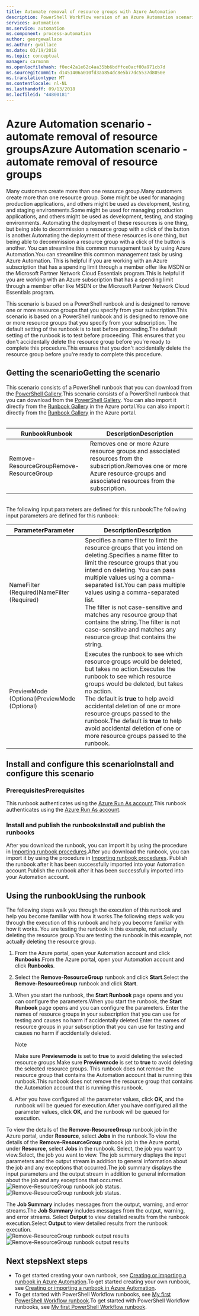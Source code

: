 ```yaml
---
title: Automate removal of resource groups with Azure Automation
description: PowerShell Workflow version of an Azure Automation scenario including runbooks to remove all resource groups in your subscription.
services: automation
ms.service: automation
ms.component: process-automation
author: georgewallace
ms.author: gwallace
ms.date: 03/19/2018
ms.topic: conceptual
manager: carmonm
ms.openlocfilehash: f0ec42a1e62c4aa35bb6bdffce0acf00a971cb7d
ms.sourcegitcommit: d1451406a010fd3aa854dc8e5b77dc5537d8050e
ms.translationtype: MT
ms.contentlocale: nl-NL
ms.lasthandoff: 09/13/2018
ms.locfileid: "44800181"
---
```

# <a name="azure-automation-scenario---automate-removal-of-resource-groups"></a><span data-ttu-id="2687d-103">Azure Automation scenario - automate removal of resource groups</span><span class="sxs-lookup"><span data-stu-id="2687d-103">Azure Automation scenario - automate removal of resource groups</span></span>
<span data-ttu-id="2687d-104">Many customers create more than one resource group.</span><span class="sxs-lookup"><span data-stu-id="2687d-104">Many customers create more than one resource group.</span></span> <span data-ttu-id="2687d-105">Some might be used for managing production applications, and others might be used as development, testing, and staging environments.</span><span class="sxs-lookup"><span data-stu-id="2687d-105">Some might be used for managing production applications, and others might be used as development, testing, and staging environments.</span></span> <span data-ttu-id="2687d-106">Automating the deployment of these resources is one thing, but being able to decommission a resource group with a click of the button is another.</span><span class="sxs-lookup"><span data-stu-id="2687d-106">Automating the deployment of these resources is one thing, but being able to decommission a resource group with a click of the button is another.</span></span> <span data-ttu-id="2687d-107">You can streamline this common management task by using Azure Automation.</span><span class="sxs-lookup"><span data-stu-id="2687d-107">You can streamline this common management task by using Azure Automation.</span></span> <span data-ttu-id="2687d-108">This is helpful if you are working with an Azure subscription that has a spending limit through a member offer like MSDN or the Microsoft Partner Network Cloud Essentials program.</span><span class="sxs-lookup"><span data-stu-id="2687d-108">This is helpful if you are working with an Azure subscription that has a spending limit through a member offer like MSDN or the Microsoft Partner Network Cloud Essentials program.</span></span>

<span data-ttu-id="2687d-109">This scenario is based on a PowerShell runbook and is designed to remove one or more resource groups that you specify from your subscription.</span><span class="sxs-lookup"><span data-stu-id="2687d-109">This scenario is based on a PowerShell runbook and is designed to remove one or more resource groups that you specify from your subscription.</span></span> <span data-ttu-id="2687d-110">The default setting of the runbook is to test before proceeding.</span><span class="sxs-lookup"><span data-stu-id="2687d-110">The default setting of the runbook is to test before proceeding.</span></span> <span data-ttu-id="2687d-111">This ensures that you don't accidentally delete the resource group before you're ready to complete this procedure.</span><span class="sxs-lookup"><span data-stu-id="2687d-111">This ensures that you don't accidentally delete the resource group before you're ready to complete this procedure.</span></span>   

## <a name="getting-the-scenario"></a><span data-ttu-id="2687d-112">Getting the scenario</span><span class="sxs-lookup"><span data-stu-id="2687d-112">Getting the scenario</span></span>
<span data-ttu-id="2687d-113">This scenario consists of a PowerShell runbook that you can download from the [PowerShell Gallery](https://www.powershellgallery.com/packages/Remove-ResourceGroup/1.0/DisplayScript).</span><span class="sxs-lookup"><span data-stu-id="2687d-113">This scenario consists of a PowerShell runbook that you can download from the [PowerShell Gallery](https://www.powershellgallery.com/packages/Remove-ResourceGroup/1.0/DisplayScript).</span></span> <span data-ttu-id="2687d-114">You can also import it directly from the [Runbook Gallery](automation-runbook-gallery.md) in the Azure portal.</span><span class="sxs-lookup"><span data-stu-id="2687d-114">You can also import it directly from the [Runbook Gallery](automation-runbook-gallery.md) in the Azure portal.</span></span><br><br>

| <span data-ttu-id="2687d-115">Runbook</span><span class="sxs-lookup"><span data-stu-id="2687d-115">Runbook</span></span> | <span data-ttu-id="2687d-116">Description</span><span class="sxs-lookup"><span data-stu-id="2687d-116">Description</span></span> |
| --- | --- |
| <span data-ttu-id="2687d-117">Remove-ResourceGroup</span><span class="sxs-lookup"><span data-stu-id="2687d-117">Remove-ResourceGroup</span></span> |<span data-ttu-id="2687d-118">Removes one or more Azure resource groups and associated resources from the subscription.</span><span class="sxs-lookup"><span data-stu-id="2687d-118">Removes one or more Azure resource groups and associated resources from the subscription.</span></span> |

<br>
<span data-ttu-id="2687d-119">The following input parameters are defined for this runbook:</span><span class="sxs-lookup"><span data-stu-id="2687d-119">The following input parameters are defined for this runbook:</span></span>

| <span data-ttu-id="2687d-120">Parameter</span><span class="sxs-lookup"><span data-stu-id="2687d-120">Parameter</span></span> | <span data-ttu-id="2687d-121">Description</span><span class="sxs-lookup"><span data-stu-id="2687d-121">Description</span></span> |
| --- | --- |
| <span data-ttu-id="2687d-122">NameFilter (Required)</span><span class="sxs-lookup"><span data-stu-id="2687d-122">NameFilter (Required)</span></span> |<span data-ttu-id="2687d-123">Specifies a name filter to limit the resource groups that you intend on deleting.</span><span class="sxs-lookup"><span data-stu-id="2687d-123">Specifies a name filter to limit the resource groups that you intend on deleting.</span></span> <span data-ttu-id="2687d-124">You can pass multiple values using a comma-separated list.</span><span class="sxs-lookup"><span data-stu-id="2687d-124">You can pass multiple values using a comma-separated list.</span></span><br><span data-ttu-id="2687d-125">The filter is not case-sensitive and matches any resource group that contains the string.</span><span class="sxs-lookup"><span data-stu-id="2687d-125">The filter is not case-sensitive and matches any resource group that contains the string.</span></span> |
| <span data-ttu-id="2687d-126">PreviewMode (Optional)</span><span class="sxs-lookup"><span data-stu-id="2687d-126">PreviewMode (Optional)</span></span> |<span data-ttu-id="2687d-127">Executes the runbook to see which resource groups would be deleted, but takes no action.</span><span class="sxs-lookup"><span data-stu-id="2687d-127">Executes the runbook to see which resource groups would be deleted, but takes no action.</span></span><br><span data-ttu-id="2687d-128">The default is **true** to help avoid accidental deletion of one or more resource groups passed to the runbook.</span><span class="sxs-lookup"><span data-stu-id="2687d-128">The default is **true** to help avoid accidental deletion of one or more resource groups passed to the runbook.</span></span> |

## <a name="install-and-configure-this-scenario"></a><span data-ttu-id="2687d-129">Install and configure this scenario</span><span class="sxs-lookup"><span data-stu-id="2687d-129">Install and configure this scenario</span></span>
### <a name="prerequisites"></a><span data-ttu-id="2687d-130">Prerequisites</span><span class="sxs-lookup"><span data-stu-id="2687d-130">Prerequisites</span></span>
<span data-ttu-id="2687d-131">This runbook authenticates using the [Azure Run As account](automation-sec-configure-azure-runas-account.md).</span><span class="sxs-lookup"><span data-stu-id="2687d-131">This runbook authenticates using the [Azure Run As account](automation-sec-configure-azure-runas-account.md).</span></span>    

### <a name="install-and-publish-the-runbooks"></a><span data-ttu-id="2687d-132">Install and publish the runbooks</span><span class="sxs-lookup"><span data-stu-id="2687d-132">Install and publish the runbooks</span></span>
<span data-ttu-id="2687d-133">After you download the runbook, you can import it by using the procedure in [Importing runbook procedures](automation-creating-importing-runbook.md#importing-a-runbook-from-a-file-into-azure-automation).</span><span class="sxs-lookup"><span data-stu-id="2687d-133">After you download the runbook, you can import it by using the procedure in [Importing runbook procedures](automation-creating-importing-runbook.md#importing-a-runbook-from-a-file-into-azure-automation).</span></span> <span data-ttu-id="2687d-134">Publish the runbook after it has been successfully imported into your Automation account.</span><span class="sxs-lookup"><span data-stu-id="2687d-134">Publish the runbook after it has been successfully imported into your Automation account.</span></span>

## <a name="using-the-runbook"></a><span data-ttu-id="2687d-135">Using the runbook</span><span class="sxs-lookup"><span data-stu-id="2687d-135">Using the runbook</span></span>
<span data-ttu-id="2687d-136">The following steps walk you through the execution of this runbook and help you become familiar with how it works.</span><span class="sxs-lookup"><span data-stu-id="2687d-136">The following steps walk you through the execution of this runbook and help you become familiar with how it works.</span></span> <span data-ttu-id="2687d-137">You are testing the runbook in this example, not actually deleting the resource group.</span><span class="sxs-lookup"><span data-stu-id="2687d-137">You are testing the runbook in this example, not actually deleting the resource group.</span></span>  

1. <span data-ttu-id="2687d-138">From the Azure portal, open your Automation account and click **Runbooks**.</span><span class="sxs-lookup"><span data-stu-id="2687d-138">From the Azure portal, open your Automation account and click **Runbooks**.</span></span>
2. <span data-ttu-id="2687d-139">Select the **Remove-ResourceGroup** runbook and click **Start**.</span><span class="sxs-lookup"><span data-stu-id="2687d-139">Select the **Remove-ResourceGroup** runbook and click **Start**.</span></span>
3. <span data-ttu-id="2687d-140">When you start the runbook, the **Start Runbook** page opens and you can configure the parameters.</span><span class="sxs-lookup"><span data-stu-id="2687d-140">When you start the runbook, the **Start Runbook** page opens and you can configure the parameters.</span></span> <span data-ttu-id="2687d-141">Enter the names of resource groups in your subscription that you can use for testing and causes no harm if accidentally deleted.</span><span class="sxs-lookup"><span data-stu-id="2687d-141">Enter the names of resource groups in your subscription that you can use for testing and causes no harm if accidentally deleted.</span></span>

   > [!NOTE]
   > <span data-ttu-id="2687d-142">Make sure **Previewmode** is set to **true** to avoid deleting the selected resource groups.</span><span class="sxs-lookup"><span data-stu-id="2687d-142">Make sure **Previewmode** is set to **true** to avoid deleting the selected resource groups.</span></span> <span data-ttu-id="2687d-143">This runbook does not remove the resource group that contains the Automation account that is running this runbook.</span><span class="sxs-lookup"><span data-stu-id="2687d-143">This runbook does not remove the resource group that contains the Automation account that is running this runbook.</span></span>  
   >
   >
1. <span data-ttu-id="2687d-144">After you have configured all the parameter values, click **OK**, and the runbook will be queued for execution.</span><span class="sxs-lookup"><span data-stu-id="2687d-144">After you have configured all the parameter values, click **OK**, and the runbook will be queued for execution.</span></span>  

<span data-ttu-id="2687d-145">To view the details of the **Remove-ResourceGroup** runbook job in the Azure portal, under **Resource**, select **Jobs** in the runbook.</span><span class="sxs-lookup"><span data-stu-id="2687d-145">To view the details of the **Remove-ResourceGroup** runbook job in the Azure portal, under **Resource**, select **Jobs** in the runbook.</span></span> <span data-ttu-id="2687d-146">Select, the job you want to view.</span><span class="sxs-lookup"><span data-stu-id="2687d-146">Select, the job you want to view.</span></span> <span data-ttu-id="2687d-147">The job summary displays the input parameters and the output stream in addition to general information about the job and any exceptions that occurred.</span><span class="sxs-lookup"><span data-stu-id="2687d-147">The job summary displays the input parameters and the output stream in addition to general information about the job and any exceptions that occurred.</span></span><br> <span data-ttu-id="2687d-148">![Remove-ResourceGroup runbook job status](media/automation-scenario-remove-resourcegroup/remove-resourcegroup-runbook-job-status.png).</span><span class="sxs-lookup"><span data-stu-id="2687d-148">![Remove-ResourceGroup runbook job status](media/automation-scenario-remove-resourcegroup/remove-resourcegroup-runbook-job-status.png).</span></span>

<span data-ttu-id="2687d-149">The **Job Summary** includes messages from the output, warning, and error streams.</span><span class="sxs-lookup"><span data-stu-id="2687d-149">The **Job Summary** includes messages from the output, warning, and error streams.</span></span> <span data-ttu-id="2687d-150">Select **Output** to view detailed results from the runbook execution.</span><span class="sxs-lookup"><span data-stu-id="2687d-150">Select **Output** to view detailed results from the runbook execution.</span></span><br> <span data-ttu-id="2687d-151">![Remove-ResourceGroup runbook output results](media/automation-scenario-remove-resourcegroup/remove-resourcegroup-runbook-job-output.png)</span><span class="sxs-lookup"><span data-stu-id="2687d-151">![Remove-ResourceGroup runbook output results](media/automation-scenario-remove-resourcegroup/remove-resourcegroup-runbook-job-output.png)</span></span>

## <a name="next-steps"></a><span data-ttu-id="2687d-152">Next steps</span><span class="sxs-lookup"><span data-stu-id="2687d-152">Next steps</span></span>
* <span data-ttu-id="2687d-153">To get started creating your own runbook, see [Creating or importing a runbook in Azure Automation](automation-creating-importing-runbook.md).</span><span class="sxs-lookup"><span data-stu-id="2687d-153">To get started creating your own runbook, see [Creating or importing a runbook in Azure Automation](automation-creating-importing-runbook.md).</span></span>
* <span data-ttu-id="2687d-154">To get started with PowerShell Workflow runbooks, see [My first PowerShell Workflow runbook](automation-first-runbook-textual.md).</span><span class="sxs-lookup"><span data-stu-id="2687d-154">To get started with PowerShell Workflow runbooks, see [My first PowerShell Workflow runbook](automation-first-runbook-textual.md).</span></span>
